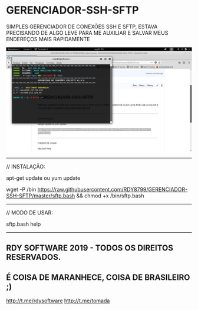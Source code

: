 # GERENCIADOR-SSH-SFTP
SIMPLES GERENCIADOR DE CONEXÕES SSH E SFTP, ESTAVA PRECISANDO DE ALGO LEVE PARA ME AUXILIAR E SALVAR MEUS ENDEREÇOS MAIS RAPIDAMENTE

![alt text](https://raw.githubusercontent.com/RDY8799/GERENCIADOR-SSH-SFTP/master/Captura%20de%20tela%20de%202019-01-14%2001-16-55.png)

__________________________________
// INSTALAÇÃO:

apt-get update
ou
yum update

wget -P /bin https://raw.githubusercontent.com/RDY8799/GERENCIADOR-SSH-SFTP/master/sftp.bash && chmod +x /bin/sftp.bash

__________________________________

// MODO DE USAR:

sftp.bash help

__________________________________

## RDY SOFTWARE 2019 - TODOS OS DIREITOS RESERVADOS.

## É COISA DE MARANHECE, COISA DE BRASILEIRO ;)

http://t.me/rdysoftware
http://t.me/tomada

